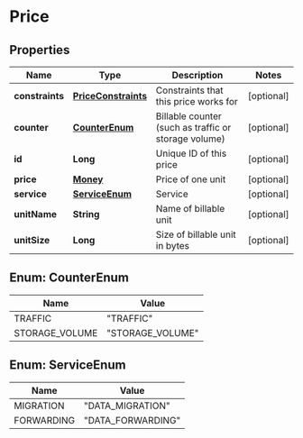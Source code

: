 
# Price

## Properties
Name | Type | Description | Notes
------------ | ------------- | ------------- | -------------
**constraints** | [**PriceConstraints**](PriceConstraints.md) | Constraints that this price works for |  [optional]
**counter** | [**CounterEnum**](#CounterEnum) | Billable counter (such as traffic or storage volume) |  [optional]
**id** | **Long** | Unique ID of this price |  [optional]
**price** | [**Money**](Money.md) | Price of one unit |  [optional]
**service** | [**ServiceEnum**](#ServiceEnum) | Service |  [optional]
**unitName** | **String** | Name of billable unit |  [optional]
**unitSize** | **Long** | Size of billable unit in bytes |  [optional]


<a name="CounterEnum"></a>
## Enum: CounterEnum
Name | Value
---- | -----
TRAFFIC | &quot;TRAFFIC&quot;
STORAGE_VOLUME | &quot;STORAGE_VOLUME&quot;


<a name="ServiceEnum"></a>
## Enum: ServiceEnum
Name | Value
---- | -----
MIGRATION | &quot;DATA_MIGRATION&quot;
FORWARDING | &quot;DATA_FORWARDING&quot;



